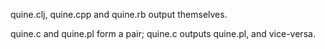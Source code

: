 quine.clj, quine.cpp and quine.rb output themselves.

quine.c and quine.pl form a pair; quine.c outputs quine.pl, and vice-versa.
